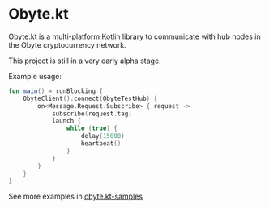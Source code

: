 # Obyte.kt

Obyte.kt is a multi-platform Kotlin library to communicate with hub nodes in the Obyte cryptocurrency network.

This project is still in a very early alpha stage.

Example usage:
```kotlin
fun main() = runBlocking {
    ObyteClient().connect(ObyteTestHub) {
        on<Message.Request.Subscribe> { request ->
            subscribe(request.tag)
            launch {
                while (true) {
                    delay(15000)
                    heartbeat()
                }
            }
        }
    }
}
```

See more examples in [obyte.kt-samples](../obyte.kt-samples)